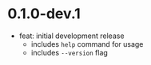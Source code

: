 # 0.1.0-dev.1

- feat: initial development release
  - includes `help` command for usage
  - includes `--version` flag
